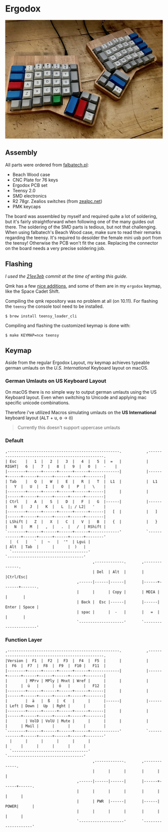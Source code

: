 Ergodox
=======

![Ergodox](docs/ergodox.jpg)

## Assembly

All parts were ordered from [falbatech.pl](https://falbatech.pl):
  * Beach Wood case
  * CNC Plate for 76 keys
  * Ergodox PCB set
  * Teensy 2.0
  * SMD electronics
  * R2 78gr. Zealios switches (from [zealpc.net](https://zealpc.net/))
  * PMK keycaps

The board was assembled by myself and required quite a lot of soldering, but
it's fairly straightforward when following one of the many guides out there.
The soldering of the SMD parts is tedious, but not that challenging. When
using falbatech's Beach Wood case, make sure to read their remarks regarding
the teensy. It's required to desolder the female mini usb port from the
teensy! Otherwise the PCB won't fit the case. Replacing the connector on the
board needs a very precise soldering job.


## Flashing

*I used the [21ee3eb](https://github.com/jackhumbert/qmk_firmware/tree/21ee3eb569caffdf2ad581c668682c0109c978e5)
commit at the time of writing this guide.*

Qmk has a few [nice additions](https://github.com/jackhumbert/qmk_firmware/tree/21ee3eb569caffdf2ad581c668682c0109c978e5#going-beyond-the-keycodes),
and some of them are in my `ergodox` keymap, like the Space Cadet Shift.

Compiling the qmk repository was no problem at all (on 10.11). For flashing the
`teensy` the console tool need to be installed.

```
$ brew install teensy_loader_cli
```

Compiling and flashing the customized keymap is done with:

```
$ make KEYMAP=nce teensy
```

## Keymap
Aside from the regular Ergodox Layout, my keymap achieves typeable german
umlauts on the *U.S. International* Keyboard layout on macOS.

### German Umlauts on US Keyboard Layout
On macOS there is no simple way to output german umlauts using the US Keyboard
layout. Even when switching to Unicode and applying mac specific unicode
combinations.

Therefore i've utilized Macros simulating umlauts on the **US International**
keyboard layout (<kbd>ALT</kbd> + <kbd>u</kbd>,
<kbd>o</kbd> → ö)

> Currently this doesn't support uppercase umlauts

### Default
```
,--------------------------------------------------.           ,--------------------------------------------------.
| Esc    |   1  |   2  |   3  |   4  |   5  |  =   |           | RIGHT|   6  |   7  |   8  |   9  |   0  |   -    |
|--------+------+------+------+------+-------------|           |------+------+------+------+------+------+--------|
| Tab    |   Q  |   W  |   E  |   R  |   T  |  L1  |           |  L1  |   Y  |   U  |   I  |   O  |   P  |   \    |
|--------+------+------+------+------+------|      |           |      |------+------+------+------+------+--------|
| Ctrl   |   A  |   S  |   D  |   F  |   G  |------|           |------|   H  |   J  |   K  |   L  |; / L2|   '    |
|--------+------+------+------+------+------|   [  |           |   ]  |------+------+------+------+------+--------|
| LShift |   Z  |   X  |   C  |   V  |   B  |   {  |           |   }  |   N  |   M  |   ,  |   .  |   /  | RShift |
`--------+------+------+------+------+-------------'           `-------------+------+------+------+------+--------'
  |  (   |   `  |  ~   |  '"  | Lgui |                                       | Alt  | Tab  |      |      |  )   |
  `----------------------------------'                                       `----------------------------------'
                                       ,-------------.       ,--------------.
                                       | Del  | Alt  |       |     |Ctrl/Esc|
                                ,------|------|------|       |------+-------+-------.
                                |      |      | Copy |       | MDIA |       |       |
                                | Back |  Esc |------|       |------| Enter | Space |
                                | spac |      |  -   |       |   =  |       |       |
                                `--------------------'       `----------------------'
```

### Function Layer
```
,--------------------------------------------------.           ,--------------------------------------------------.
|Version |  F1  |  F2  |  F3  |  F4  |  F5  |      |           |      |  F6  |  F7  |  F8  |  F9  |  F10 |   F11  |
|--------+------+------+------+------+-------------|           |------+------+------+------+------+------+--------|
|        | MPrv | MPly | Mnxt | Wref |      |      |           |      |      |  ü   |      |  ö   |      |   F12  |
|--------+------+------+------+------+------|      |           |      |------+------+------+------+------+--------|
|        |  ä   |  ß   |  €   |      |      |------|           |------| Left | Down |  Up  | Rght |      |        |
|--------+------+------+------+------+------|      |           |      |------+------+------+------+------+--------|
|        | VolD | VolU | Mute |      |      |      |           |      |      | Mail |      |      |      |        |
`--------+------+------+------+------+-------------'           `-------------+------+------+------+------+--------'
  |      |      |      |      |      |                                       |      |      |      |      |      |
  `----------------------------------'                                       `----------------------------------'
                                       ,-------------.       ,-------------.
                                       |      |      |       |      |      |
                                ,------|------|------|       |------+------+------.
                                |      |      |      |       |      |      |      |
                                |      | PWR  |------|       |------| POWER|      |
                                |      |      |      |       |      |      |      |
                                `--------------------'       `--------------------'
```
